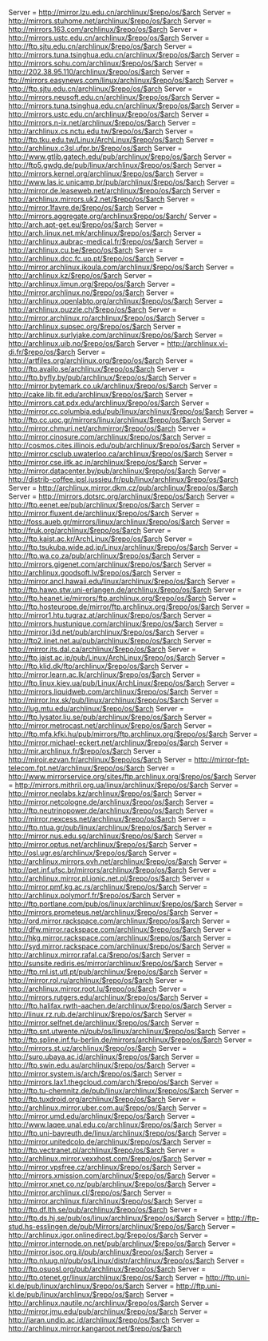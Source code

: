 Server = http://mirror.lzu.edu.cn/archlinux/$repo/os/$arch
Server = http://mirrors.stuhome.net/archlinux/$repo/os/$arch
Server = http://mirrors.163.com/archlinux/$repo/os/$arch
Server = http://mirrors.ustc.edu.cn/archlinux/$repo/os/$arch
Server = http://ftp.sjtu.edu.cn/archlinux/$repo/os/$arch
Server = http://mirrors.tuna.tsinghua.edu.cn/archlinux/$repo/os/$arch
Server = http://mirrors.sohu.com/archlinux/$repo/os/$arch
Server = http://202.38.95.110/archlinux/$repo/os/$arch
Server = ftp://mirrors.easynews.com/linux/archlinux/$repo/os/$arch
Server = http://ftp.sjtu.edu.cn/archlinux/$repo/os/$arch
Server = http://mirrors.neusoft.edu.cn/archlinux/$repo/os/$arch
Server = http://mirrors.tuna.tsinghua.edu.cn/archlinux/$repo/os/$arch
Server = http://mirrors.ustc.edu.cn/archlinux/$repo/os/$arch
Server = http://mirrors.n-ix.net/archlinux/$repo/os/$arch
Server = http://archlinux.cs.nctu.edu.tw/$repo/os/$arch
Server = http://ftp.tku.edu.tw/Linux/ArchLinux/$repo/os/$arch
Server = http://archlinux.c3sl.ufpr.br/$repo/os/$arch
Server = http://www.gtlib.gatech.edu/pub/archlinux/$repo/os/$arch
Server = http://ftp5.gwdg.de/pub/linux/archlinux/$repo/os/$arch
Server = http://mirrors.kernel.org/archlinux/$repo/os/$arch
Server = http://www.las.ic.unicamp.br/pub/archlinux/$repo/os/$arch
Server = http://mirror.de.leaseweb.net/archlinux/$repo/os/$arch
Server = http://archlinux.mirrors.uk2.net/$repo/os/$arch
Server = http://mirror.1favre.de/$repo/os/$arch
Server = http://mirrors.aggregate.org/archlinux$repo/os/$arch/
Server = http://arch.apt-get.eu/$repo/os/$arch
Server = http://arch.linux.net.mk/archlinux/$repo/os/$arch
Server = http://archlinux.aubrac-medical.fr/$repo/os/$arch
Server = http://archlinux.cu.be/$repo/os/$arch
Server = http://archlinux.dcc.fc.up.pt/$repo/os/$arch
Server = http://mirror.archlinux.ikoula.com/archlinux/$repo/os/$arch
Server = http://archlinux.kz/$repo/os/$arch
Server = http://archlinux.limun.org/$repo/os/$arch
Server = http://mirror.archlinux.no/$repo/os/$arch
Server = http://archlinux.openlabto.org/archlinux/$repo/os/$arch
Server = http://archlinux.puzzle.ch/$repo/os/$arch
Server = http://mirror.archlinux.ro/archlinux/$repo/os/$arch
Server = http://archlinux.supsec.org/$repo/os/$arch
Server = http://archlinux.surlyjake.com/archlinux/$repo/os/$arch
Server = http://archlinux.uib.no/$repo/os/$arch
Server = http://archlinux.vi-di.fr/$repo/os/$arch
Server = http://artfiles.org/archlinux.org/$repo/os/$arch
Server = http://ftp.availo.se/archlinux/$repo/os/$arch
Server = http://ftp.byfly.by/pub/archlinux/$repo/os/$arch
Server = http://mirror.bytemark.co.uk/archlinux/$repo/os/$arch
Server = http://cake.lib.fit.edu/archlinux/$repo/os/$arch
Server = http://mirrors.cat.pdx.edu/archlinux/$repo/os/$arch
Server = http://mirror.cc.columbia.edu/pub/linux/archlinux/$repo/os/$arch
Server = http://ftp.cc.uoc.gr/mirrors/linux/archlinux/$repo/os/$arch
Server = http://mirror.chmuri.net/archmirror/$repo/os/$arch
Server = http://mirror.cinosure.com/archlinux/$repo/os/$arch
Server = http://cosmos.cites.illinois.edu/pub/archlinux/$repo/os/$arch
Server = http://mirror.csclub.uwaterloo.ca/archlinux/$repo/os/$arch
Server = http://mirror.cse.iitk.ac.in/archlinux/$repo/os/$arch
Server = http://mirror.datacenter.by/pub/archlinux/$repo/os/$arch
Server = http://distrib-coffee.ipsl.jussieu.fr/pub/linux/archlinux/$repo/os/$arch
Server = http://archlinux.mirror.dkm.cz/pub/archlinux/$repo/os/$arch
Server = http://mirrors.dotsrc.org/archlinux/$repo/os/$arch
Server = http://ftp.eenet.ee/pub/archlinux/$repo/os/$arch
Server = http://mirror.fluxent.de/archlinux/$repo/os/$arch
Server = http://foss.aueb.gr/mirrors/linux/archlinux/$repo/os/$arch
Server = http://fruk.org/archlinux/$repo/os/$arch
Server = http://ftp.kaist.ac.kr/ArchLinux/$repo/os/$arch
Server = http://ftp.tsukuba.wide.ad.jp/Linux/archlinux/$repo/os/$arch
Server = http://ftp.wa.co.za/pub/archlinux/$repo/os/$arch
Server = http://mirrors.gigenet.com/archlinux/$repo/os/$arch
Server = http://archlinux.goodsoft.lv/$repo/os/$arch
Server = http://mirror.ancl.hawaii.edu/linux/archlinux/$repo/os/$arch
Server = http://ftp.hawo.stw.uni-erlangen.de/archlinux/$repo/os/$arch
Server = http://ftp.heanet.ie/mirrors/ftp.archlinux.org/$repo/os/$arch
Server = http://ftp.hosteurope.de/mirror/ftp.archlinux.org/$repo/os/$arch
Server = http://mirror1.htu.tugraz.at/archlinux/$repo/os/$arch
Server = http://mirrors.hustunique.com/archlinux/$repo/os/$arch
Server = http://mirror.i3d.net/pub/archlinux/$repo/os/$arch
Server = http://ftp2.iinet.net.au/pub/archlinux/$repo/os/$arch
Server = http://mirror.its.dal.ca/archlinux/$repo/os/$arch
Server = http://ftp.jaist.ac.jp/pub/Linux/ArchLinux/$repo/os/$arch
Server = http://ftp.klid.dk/ftp/archlinux/$repo/os/$arch
Server = http://mirror.learn.ac.lk/archlinux/$repo/os/$arch
Server = http://ftp.linux.kiev.ua/pub/Linux/ArchLinux/$repo/os/$arch
Server = http://mirrors.liquidweb.com/archlinux/$repo/os/$arch
Server = http://mirror.lnx.sk/pub/linux/archlinux/$repo/os/$arch
Server = http://lug.mtu.edu/archlinux/$repo/os/$arch
Server = http://ftp.lysator.liu.se/pub/archlinux/$repo/os/$arch
Server = http://mirror.metrocast.net/archlinux/$repo/os/$arch
Server = http://ftp.mfa.kfki.hu/pub/mirrors/ftp.archlinux.org/$repo/os/$arch
Server = http://mirror.michael-eckert.net/archlinux/$repo/os/$arch
Server = http://mir.archlinux.fr/$repo/os/$arch
Server = http://miroir.ezvan.fr/archlinux/$repo/os/$arch
Server = http://mirror-fpt-telecom.fpt.net/archlinux/$repo/os/$arch
Server = http://www.mirrorservice.org/sites/ftp.archlinux.org/$repo/os/$arch
Server = http://mirrors.mithril.org.ua/linux/archlinux/$repo/os/$arch
Server = http://mirror.neolabs.kz/archlinux/$repo/os/$arch
Server = http://mirror.netcologne.de/archlinux/$repo/os/$arch
Server = http://ftp.neutrinopower.de/archlinux/$repo/os/$arch
Server = http://mirror.nexcess.net/archlinux/$repo/os/$arch
Server = http://ftp.ntua.gr/pub/linux/archlinux/$repo/os/$arch
Server = http://mirror.nus.edu.sg/archlinux/$repo/os/$arch
Server = http://mirror.optus.net/archlinux/$repo/os/$arch
Server = http://osl.ugr.es/archlinux/$repo/os/$arch
Server = http://archlinux.mirrors.ovh.net/archlinux/$repo/os/$arch
Server = http://pet.inf.ufsc.br/mirrors/archlinux/$repo/os/$arch
Server = http://archlinux.mirror.pl.ionic.net.pl/$repo/os/$arch
Server = http://mirror.pmf.kg.ac.rs/archlinux/$repo/os/$arch
Server = http://archlinux.polymorf.fr/$repo/os/$arch
Server = http://ftp.portlane.com/pub/os/linux/archlinux/$repo/os/$arch
Server = http://mirrors.prometeus.net/archlinux/$repo/os/$arch
Server = http://ord.mirror.rackspace.com/archlinux/$repo/os/$arch
Server = http://dfw.mirror.rackspace.com/archlinux/$repo/os/$arch
Server = http://hkg.mirror.rackspace.com/archlinux/$repo/os/$arch
Server = http://syd.mirror.rackspace.com/archlinux/$repo/os/$arch
Server = http://archlinux.mirror.rafal.ca/$repo/os/$arch
Server = http://sunsite.rediris.es/mirror/archlinux/$repo/os/$arch
Server = http://ftp.rnl.ist.utl.pt/pub/archlinux/$repo/os/$arch
Server = http://mirror.rol.ru/archlinux/$repo/os/$arch
Server = http://archlinux.mirror.root.lu/$repo/os/$arch
Server = http://mirrors.rutgers.edu/archlinux/$repo/os/$arch
Server = http://ftp.halifax.rwth-aachen.de/archlinux/$repo/os/$arch
Server = http://linux.rz.rub.de/archlinux/$repo/os/$arch
Server = http://mirror.selfnet.de/archlinux/$repo/os/$arch
Server = http://ftp.snt.utwente.nl/pub/os/linux/archlinux/$repo/os/$arch
Server = http://ftp.spline.inf.fu-berlin.de/mirrors/archlinux/$repo/os/$arch
Server = http://mirrors.st.uz/archlinux/$repo/os/$arch
Server = http://suro.ubaya.ac.id/archlinux/$repo/os/$arch
Server = http://ftp.swin.edu.au/archlinux/$repo/os/$arch
Server = http://mirror.system.is/arch/$repo/os/$arch
Server = http://mirrors.lax1.thegcloud.com/arch/$repo/os/$arch
Server = http://ftp.tu-chemnitz.de/pub/linux/archlinux/$repo/os/$arch
Server = http://ftp.tuxdroid.org/archlinux/$repo/os/$arch
Server = http://archlinux.mirror.uber.com.au/$repo/os/$arch
Server = http://mirror.umd.edu/archlinux/$repo/os/$arch
Server = http://www.laqee.unal.edu.co/archlinux/$repo/os/$arch
Server = http://ftp.uni-bayreuth.de/linux/archlinux/$repo/os/$arch
Server = http://mirror.unitedcolo.de/archlinux/$repo/os/$arch
Server = http://ftp.vectranet.pl/archlinux/$repo/os/$arch
Server = http://archlinux.mirror.vexxhost.com/$repo/os/$arch
Server = http://mirror.vpsfree.cz/archlinux/$repo/os/$arch
Server = http://mirrors.xmission.com/archlinux/$repo/os/$arch
Server = http://mirror.xnet.co.nz/pub/archlinux/$repo/os/$arch
Server = http://mirror.archlinux.cl/$repo/os/$arch
Server = http://mirror.archlinux.fi/archlinux/$repo/os/$arch
Server = http://ftp.df.lth.se/pub/archlinux/$repo/os/$arch
Server = http://ftp.ds.hj.se/pub/os/linux/archlinux/$repo/os/$arch
Server = http://ftp-stud.hs-esslingen.de/pub/Mirrors/archlinux/$repo/os/$arch
Server = http://archlinux.igor.onlinedirect.bg/$repo/os/$arch
Server = http://mirror.internode.on.net/pub/archlinux/$repo/os/$arch
Server = http://mirror.isoc.org.il/pub/archlinux/$repo/os/$arch
Server = http://ftp.nluug.nl/pub/os/Linux/distr/archlinux/$repo/os/$arch
Server = http://ftp.osuosl.org/pub/archlinux/$repo/os/$arch
Server = http://ftp.otenet.gr/linux/archlinux/$repo/os/$arch
Server = http://ftp.uni-kl.de/pub/linux/archlinux/$repo/os/$arch
Server = http://ftp.uni-kl.de/pub/linux/archlinux/$repo/os/$arch
Server = http://archlinux.nautile.nc/archlinux/$repo/os/$arch
Server = http://mirror.jmu.edu/pub/archlinux/$repo/os/$arch
Server = http://jaran.undip.ac.id/archlinux/$repo/os/$arch
Server = http://archlinux.mirror.kangaroot.net/$repo/os/$arch